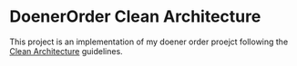 # DoenerOrder Clean Architecture
This project is an implementation of my doener order proejct following the [Clean Architecture](https://github.com/jasontaylordev/NorthwindTraders/blob/master/Docs/Slides.pdf) guidelines.